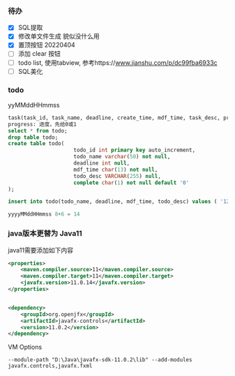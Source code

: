 ### 待办

- [x] SQL提取
- [x] 修改单文件生成 貌似没什么用
- [x] 置顶按钮 20220404
- [ ] 添加 clear 按钮
- [ ] todo list, 使用tabview, 参考https://www.jianshu.com/p/dc99fba6933c
- [ ] SQL美化

### todo

yyMMddHHmmss

```sql
task(task_id, task_name, deadline, create_time, mdf_time, task_desc, progress)
progress: 进度，先给0或1
select * from todo;
drop table todo;
create table todo(
                     todo_id int primary key auto_increment,
                     todo_name varchar(50) not null,
                     deadline int null,
                     mdf_time char(13) not null,
                     todo_desc VARCHAR(255) null,
                     complete char(1) not null default '0'
);

insert into todo(todo_name, deadline, mdf_time, todo_desc) values ( '123', 21313, 23123, '222');

yyyyMMddHHmmss 8+6 = 14
```



### java版本更替为 Java11
java11需要添加如下内容
```xml
<properties>
    <maven.compiler.source>11</maven.compiler.source>
    <maven.compiler.target>11</maven.compiler.target>
    <javafx.version>11.0.14</javafx.version>
</properties>


<dependency>
    <groupId>org.openjfx</groupId>
    <artifactId>javafx-controls</artifactId>
    <version>11.0.2</version>
</dependency>
```
VM Options
```aidl
--module-path "D:\Java\javafx-sdk-11.0.2\lib" --add-modules javafx.controls,javafx.fxml
```
